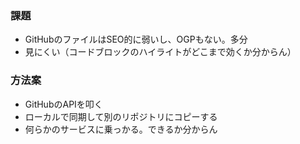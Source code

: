 ### 課題

- GitHubのファイルはSEO的に弱いし、OGPもない。多分
- 見にくい（コードブロックのハイライトがどこまで効くか分からん）

### 方法案

- GitHubのAPIを叩く
- ローカルで同期して別のリポジトリにコピーする
- 何らかのサービスに乗っかる。できるか分からん
